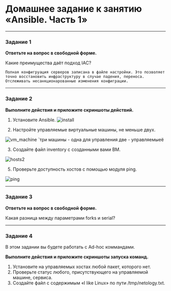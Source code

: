 # Домашнее задание к занятию «Ansible. Часть 1»

---

### Задание 1

**Ответьте на вопрос в свободной форме.**

Какие преимущества даёт подход IAC?

```
Полная конфигруация серверов записана в файле настройки. Это позволяет точно восстановить инфраструктуру в случае падения, переноса. Отслеживать несанкционарованные изменения конфиграции.
```

---

### Задание 2 

**Выполните действия и приложите скриншоты действий.**

1. Установите Ansible.
![install](https://github.com/vakhtanov/netology_devops_zero_DZ/assets/26109918/170053e4-456f-4819-9086-b2b3509be9e0)

   
3. Настройте управляемые виртуальные машины, не меньше двух.

![vm_machine](https://github.com/vakhtanov/netology_devops_zero_DZ/assets/26109918/2151823c-a11f-4741-95f2-cde76034615d)
`три машины - одна для управления две - управляемыеё

3. Создайте файл inventory с созданными вами ВМ.

![hosts2](https://github.com/vakhtanov/netology_devops_zero_DZ/assets/26109918/24e6052a-3c93-4882-9e72-dfd41f71bc62)

   
5. Проверьте доступность хостов с помощью модуля ping.

 ![ping](https://github.com/vakhtanov/netology_devops_zero_DZ/assets/26109918/a1142f2b-935e-442b-b5d5-af4bb9a8a7d7)

---

### Задание 3 

**Ответьте на вопрос в свободной форме.**

Какая разница между параметрами forks и serial? 

---

### Задание 4 

В этом задании вы будете работать с Ad-hoc коммандами.

**Выполните действия и приложите скриншоты запуска команд.**

1. Установите на управляемых хостах любой пакет, которого нет.
2. Проверьте статус любого, присутствующего на управляемой машине, сервиса. 
3. Создайте файл с содержимым «I like Linux» по пути /tmp/netology.txt.
 

